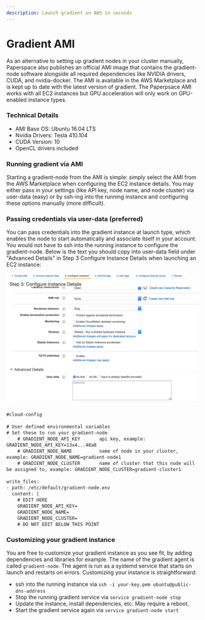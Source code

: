 ```yaml
---
description: Launch gradient on AWS in seconds
---
```


# Gradient AMI

As an alternative to setting up gradient nodes in your cluster manually, Paperspace also publishes an official AMI image that contains the gradient-node software alongside all required dependencies like NVIDIA drivers, CUDA, and nvidia-docker. The AMI is available in the AWS Marketplace and is kept up to date with the latest version of gradient. The Paperpsace AMI works with all EC2 instances but GPU acceleration will only work on GPU-enabled instance types. 

### Technical Details

* AMI Base OS: Ubuntu 16.04 LTS
* Nvidia Drivers: Tesla 410.104
* CUDA Version: 10
* OpenCL drivers included

### Running gradient via AMI

Starting a gradient-node from the AMI is simple: simply select the AMI from the AWS Marketplace when configuring the EC2 instance details. You may either pass in your settings \(like API key, node name, and node cluster\) via user-data \(easy\) or by ssh-ing into the running instance and configuring these options manually \(more difficult\). 

### Passing credentials via user-data \(preferred\)

You can pass credentials into the gradient instance at launch type, which enables the node to start automatically and associate itself in your account. You would not have to ssh into the running instance to configure the gradient-node. Below is the text you should copy into user-data field under "Advanced Details" in Step 3 Configure Instance Details when launching an EC2 instance: 

![](../.gitbook/assets/image%20%285%29.png)

```text
#cloud-config

# User defined environmental variables
# Set these to run your gradient-node
    # GRADIENT_NODE_API_KEY       api key, example: GRADIENT_NODE_API_KEY=13x4...48a8
    # GRADIENT_NODE_NAME          name of node in your cluster, example: GRADIENT_NODE_NAME=gradient-node1
    # GRADIENT_NODE_CLUSTER       name of cluster that this node will be assigned to, example: GRADIENT_NODE_CLUSTER=gradient-cluster1

write_files:
- path: /etc/default/gradient-node.env
  content: |
    # EDIT HERE
    GRADIENT_NODE_API_KEY=            
    GRADIENT_NODE_NAME=          
    GRADIENT_NODE_CLUSTER=      
    # DO NOT EDIT BELOW THIS POINT
```

### Customizing your gradient instance

You are free to customize your gradient instance as you see fit, by adding dependencies and libraries for example. The name of the gradient agent is called `gradient-node`.  The agent is run as a systemd service that starts on launch and restarts on errors. Customizing your instance is straightforward:

* ssh into the running instance via `ssh -i your-key.pem ubuntu@public-dns-address`
* Stop the running gradient service via `service gradient-node stop`
* Update the instance, install dependencies, etc. May require a reboot. 
* Start the gradient service again via `service gradient-node start` 

